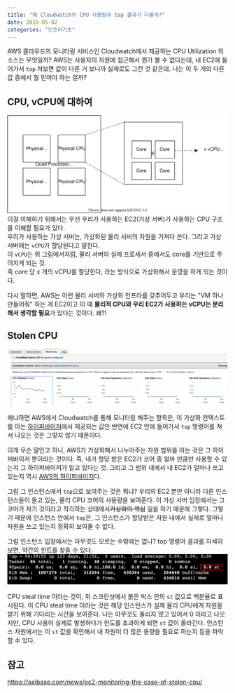 ```yaml
---
title: "왜 Cloudwatch의 CPU 사용량과 top 결과가 다를까?"
date: 2020-05-02
categories: "인프라기초"
---
```


AWS 클라우드의 모니터링 서비스인 Cloudwatch에서 제공하는 CPU Utilization 의 소스는 무엇일까? AWS는 사용자의 자원에 접근해서 뭔가 볼 수 없다는데, 내 EC2에 들어가서 `top` 쳐보면 값이 다른 거 보니까 실제로도 그런 것 같은데. 나는 이 두 개의 다른 값 중에서 뭘 믿어야 하는 걸까?

## CPU, vCPU에 대하여
![CPU 가상화](/assets/images/2020-05-02/cpu.svg)
이걸 이해하기 위해서는 우선 우리가 사용하는 EC2(가상 서버)가 사용하는 CPU 구조를 이해할 필요가 있다.  
우리가 사용하는 가상 서버는, 가상화된 물리 서버의 자원을 가져다 쓴다. 그리고 가상 서버에는 `vCPU`가 할당된다고 말한다.  
이 `vCPU`는 위 그림에서처럼, 물리 서버의 실제 프로세서 중에서도 core를 기반으로 주어지게 되는 것.  
즉 core 당 x 개의 vCPU를 할당한다, 라는 방식으로 가상화해서 운영을 하게 되는 것이다.

다시 말하면, AWS는 이런 물리 서버와 가상화 인프라를 갖추어두고 우리는 "VM 하나 만들어줘" 하는 게 EC2이고
이 때 **물리적 CPU와 우리 EC2가 사용하는 vCPU는 분리해서 생각할 필요**가 있다는 것이다.
왜?! 

## Stolen CPU
![EC2의 기본 모니터링](/assets/images/2020-05-02/ec2-monitoring.png)

왜냐하면 AWS에서 Cloudwatch를 통해 모니터링 해주는 항목은, 이 가상화 컨텍스트를 아는 [하이퍼바이저](https://ko.wikipedia.org/wiki/%ED%95%98%EC%9D%B4%ED%8D%BC%EB%B0%94%EC%9D%B4%EC%A0%80)에서 제공되는 값인 반면에 EC2 안에 들어가서 `top` 명령어를 쳐서 나오는 것은 그렇지 않기 때문이다.  

이게 무슨 말인고 하니, AWS가 가상화해서 나누어주는 자원 범위를 아는 것은 그 하이퍼바이저 뿐이라는 것이다. 즉, 내가 할당 받은 EC2가 코어 중 얼마 만큼만 사용할 수 있는지 그 하이퍼바이저가 알고 있다는 것. 그리고 그 범위 내에서 내 EC2가 얼마나 쓰고 있는지 역시 [AWS의 하이퍼바이저](https://aws.amazon.com/ko/ec2/nitro/)다.

그럼 그 인스턴스에서 `top`으로 보여주는 것은 뭐냐? 우리의 EC2 뿐만 아니라 다른 인스턴스들이 돌고 있는, 물리 CPU 코어의 사용량을 보여준다. 이 가상 서버 입장에서는 그 코어가 자기 것이라고 착각하는 상태에서~~가상화의 핵심~~ 일을 하기 때문에 그렇다. 그렇기 때문에 인스턴스 안에서 `top`은, 그 인스턴스가 할당받은 자원 내에서 실제로 얼마나 자원을 쓰고 있는지 정확히 보여줄 수 없다.

그럼 인스턴스 입장에서는 아무것도 모르는 수밖에는 없나? top 명령어 결과를 자세히 보면, 약간의 힌트를 찾을 수 있다.
![Stolen CPU](/assets/images/2020-05-02/stolen-cpu.png)

CPU steal time 이라는 것이, 위 스크린샷에서 붉은 박스 안의 `st` 값으로 백분율로 표시된다. 이 CPU steal time 이라는 것은 해당 인스턴스가 실제 물리 CPU에게 자원을 받기 위해 기다리는 시간을 보여준다. 나는 아무것도 돌리지 않고 있어서 0 이라고 나오지만, CPU 사용이 실제로 발생하다가 한도를 초과하게 되면 `st` 값이 올라간다. 인스턴스 차원에서는 이 `st` 값을 확인해서 내 자원이 더 많은 용량을 필요로 하는지 등을 파악할 수 있다.

## 참고
https://axibase.com/news/ec2-monitoring-the-case-of-stolen-cpu/